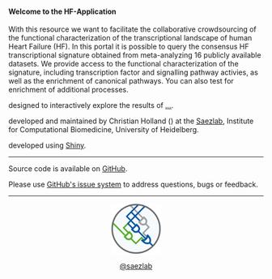<link href="https://use.fontawesome.com/releases/v5.6.3/css/all.css" rel="stylesheet">

#### Welcome to the HF-Application
With this resource we want to facilitate the collaborative crowdsourcing of the functional characterization of the transcriptional landscape of human Heart Failure (HF). In this portal it is possible to query the consensus HF transcriptional signature obtained from meta-analyzing 16 publicly available datasets. We provide access to the functional characterization of the signature, including transcription factor and signalling pathway activies, as well as the enrichment of canonical pathways. You can also test for enrichment of additional processes. 

<i class="far fa-comment"></i> designed to interactively explore the results of <a href="..." target="_blank">*...*</a>.

<i class="fas fa-user-cog"></i> developed and maintained by Christian Holland (<a href="mailto:christian.holland@bioquant.uni-heidelberg.de" target="_blank"><i class="glyphicon glyphicon-envelope"></i></a>) at the <a href="http://saezlab.org" target="_blank">Saezlab</a>, Institute for Computational Biomedicine, University of Heidelberg.

<i class="fas fa-laptop-code"></i> developed using <a href="https://shiny.rstudio.com" target="_blank">Shiny</a>.

---

<i class="fab fa-github"></i> Source code is available on <a href="..." target="_blank">GitHub</a>.

<i class="fas fa-question"></i> Please use <a href="..." target="_blank">GitHub's issue system</a> to address questions, bugs or feedback. 

---

<center>
<a href="http://saezlab.org" target="_blank"><img src="../www/logo_saezlab.png" width="20%", align="center"></a>

<i class="fab fa-twitter"></i> <a href="https://twitter.com/saezlab" target="_blank">@saezlab</a>
</center>
